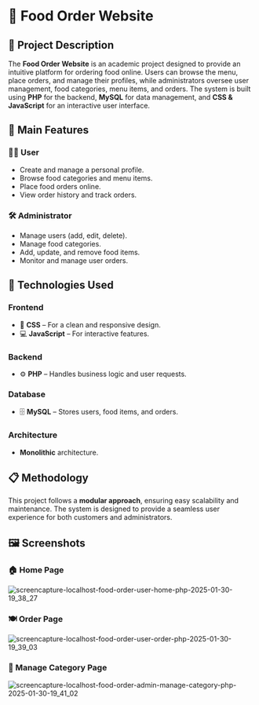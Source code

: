 # 🍔 Food Order Website  

## 🚀 Project Description  
The **Food Order Website** is an academic project designed to provide an intuitive platform for ordering food online. Users can browse the menu, place orders, and manage their profiles, while administrators oversee user management, food categories, menu items, and orders. The system is built using **PHP** for the backend, **MySQL** for data management, and **CSS & JavaScript** for an interactive user interface.  

## 🎯 Main Features  

### 🧑‍💻 **User**  
- Create and manage a personal profile.  
- Browse food categories and menu items.  
- Place food orders online.  
- View order history and track orders.  

### 🛠️ **Administrator**  
- Manage users (add, edit, delete).  
- Manage food categories.  
- Add, update, and remove food items.  
- Monitor and manage user orders.  

## 🔧 Technologies Used  

### Frontend  
- 🎨 **CSS** – For a clean and responsive design.  
- 💻 **JavaScript** – For interactive features.  

### Backend  
- ⚙️ **PHP** – Handles business logic and user requests.  

### Database  
- 🗄️ **MySQL** – Stores users, food items, and orders.  

### Architecture  
- **Monolithic** architecture.  

## 📋 Methodology  
This project follows a **modular approach**, ensuring easy scalability and maintenance. The system is designed to provide a seamless user experience for both customers and administrators.  

## 🖼️ **Screenshots**  

### 🏠 Home Page  
![screencapture-localhost-food-order-user-home-php-2025-01-30-19_38_27](https://github.com/user-attachments/assets/601af949-f240-4a67-9d9e-dae37f4a136b)

### 🍽️ Order Page  
![screencapture-localhost-food-order-user-order-php-2025-01-30-19_39_03](https://github.com/user-attachments/assets/33f300ad-1e7d-407a-9962-a5512281ef08)

### 📂 Manage Category Page 
![screencapture-localhost-food-order-admin-manage-category-php-2025-01-30-19_41_02](https://github.com/user-attachments/assets/aff23f96-12ed-4b7a-9d72-38ccfc0a336f)

